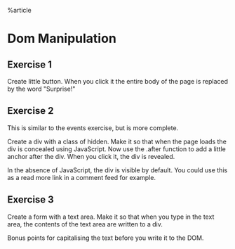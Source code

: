 %article



# Dom Manipulation

## Exercise 1

Create little button. When you click it the entire body of the page is replaced by the word "Surprise!"

## Exercise 2

This is similar to the events exercise, but is more complete.

Create a div with a class of hidden. Make it so that when the page loads the div is concealed using JavaScript. Now use the .after function to add a little anchor after the div. When you click it, the div is revealed.

In the absence of JavaScript, the div is visible by default. You could use this as a read more link in a comment feed for example.

## Exercise 3

Create a form with a text area. Make it so that when you type in the text area, the contents of the text area are written to a div.

Bonus points for capitalising the text before you write it to the DOM.
